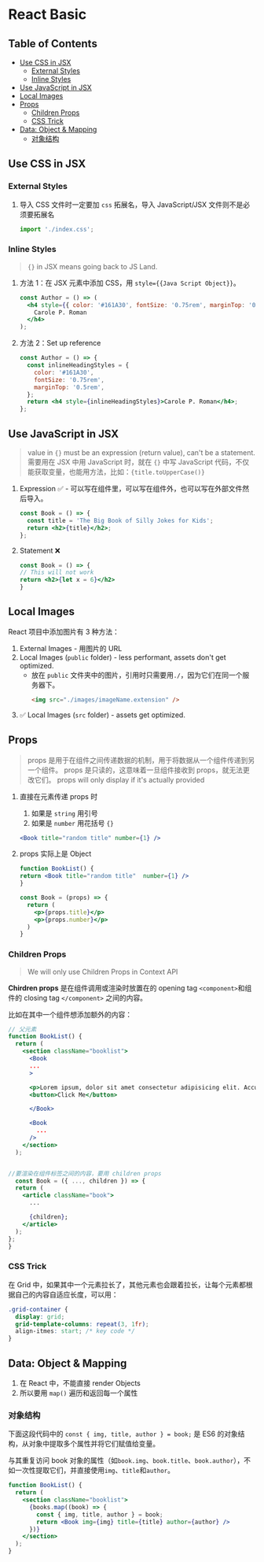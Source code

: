 <h1>React Basic</h1>

<h2>Table of Contents</h2>

- [Use CSS in JSX](#use-css-in-jsx)
  - [External Styles](#external-styles)
  - [Inline Styles](#inline-styles)
- [Use JavaScript in JSX](#use-javascript-in-jsx)
- [Local Images](#local-images)
- [Props](#props)
  - [Children Props](#children-props)
  - [CSS Trick](#css-trick)
- [Data: Object \& Mapping](#data-object--mapping)
  - [对象结构](#对象结构)

## Use CSS in JSX

### External Styles

1. 导入 CSS 文件时一定要加 `css` 拓展名，导入 JavaScript/JSX 文件则不是必须要拓展名
   ```javascript
   import './index.css';
   ```

### Inline Styles

> `{}` in JSX means going back to JS Land.

1. 方法 1：在 JSX 元素中添加 CSS，用 `style={{Java Script Object}}`。
   ```jsx
   const Author = () => (
     <h4 style={{ color: '#161A30', fontSize: '0.75rem', marginTop: '0.5rem' }}>
       Carole P. Roman
     </h4>
   );
   ```
2. 方法 2：Set up reference
   ```jsx
   const Author = () => {
     const inlineHeadingStyles = {
       color: '#161A30',
       fontSize: '0.75rem',
       marginTop: '0.5rem',
     };
     return <h4 style={inlineHeadingStyles}>Carole P. Roman</h4>;
   };
   ```

## Use JavaScript in JSX

> value in `{}` must be an expression (return value), can't be a statement.
> 需要用在 JSX 中用 JavaScript 时，就在 `{}` 中写 JavaScript 代码，不仅能获取变量，也能用方法，比如：`{title.toUpperCase()}`

1. Expression ✅ - 可以写在组件里，可以写在组件外，也可以写在外部文件然后导入。
   ```jsx
   const Book = () => {
     const title = 'The Big Book of Silly Jokes for Kids';
     return <h2>{title}</h2>;
   };
   ```
2. Statement ❌
   ```jsx
   const Book = () => {
   // This will not work
   return <h2>{let x = 6}</h2>
   }
   ```

## Local Images

React 项目中添加图片有 3 种方法：

1. External Images - 用图片的 URL
2. Local Images (`public` folder) - less performant, assets don't get optimized.
   - 放在 `public` 文件夹中的图片，引用时只需要用`./`，因为它们在同一个服务器下。
     ```html
     <img src="./images/imageName.extension" />
     ```
3. ✅ Local Images (`src` folder) - assets get optimized.

## Props

> props 是用于在组件之间传递数据的机制，用于将数据从一个组件传递到另一个组件。
> props 是只读的，这意味着一旦组件接收到 props，就无法更改它们。
> props will only display if it's actually provided

1. 直接在元素传递 props 时
   1. 如果是 `string` 用引号
   2. 如果是 `number` 用花括号 `{}`
   ```jsx
   <Book title="random title" number={1} />
   ```
2. props 实际上是 Object

   ```jsx
   function BookList() {
   return <Book title="random title"  number={1} />
   }

   const Book = (props) => {
     return (
       <p>{props.title}</p>
       <p>{props.number}</p>
     )
   }
   ```

### Children Props
> We will only use Children Props in Context API

**Chirdren props** 是在组件调用或渲染时放置在的 opening tag `<component>`和组件的 closing tag `</component>` 之间的内容。

比如在其中一个组件想添加额外的内容：
```jsx
// 父元素
function BookList() {
  return (
    <section className="booklist">
      <Book
      ...
      >

      <p>Lorem ipsum, dolor sit amet consectetur adipisicing elit. Accusantium possimus architecto eveniet facere magnam odit dolores repellendus reiciendis, ex aliquam officiis quaerat eius ratione id a perferendis eum assumenda itaque?</p>
      <button>Click Me</button>

      </Book>

      <Book
        ...
      />
    </section>
  );


//要渲染在组件标签之间的内容，要用 children props
  const Book = ({ ..., children }) => {
  return (
    <article className="book">
      ...

      {children};
    </article>
  );
};
}
```

### CSS Trick
在 Grid 中，如果其中一个元素拉长了，其他元素也会跟着拉长，让每个元素都根据自己的内容自适应长度，可以用：
```css
.grid-container {
  display: grid;
  grid-template-columns: repeat(3, 1fr);
  align-itmes: start; /* key code */
}
```

## Data: Object & Mapping
1. 在 React 中，不能直接 render Objects
2. 所以要用 `map()` 遍历和返回每一个属性

### 对象结构

下面这段代码中的 `const { img, title, author } = book;` 是 ES6 的对象结构，从对象中提取多个属性并将它们赋值给变量。

与其重复访问 book 对象的属性（如`book.img`、`book.title`、`book.author`），不如一次性提取它们，并直接使用`img`、`title`和`author`。
```jsx
function BookList() {
  return (
    <section className="booklist">
      {books.map((book) => { 
        const { img, title, author } = book;
        return <Book img={img} title={title} author={author} />
      })}
    </section>
  );
}
```
